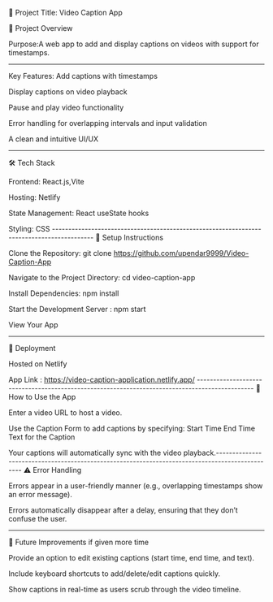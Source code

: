 📖 Project Title: Video Caption App

🚀 Project Overview

Purpose:A web app to add and display captions on videos with support for timestamps.

-----------------------------------------------------------------------------------------
Key Features:
Add captions with timestamps

Display captions on video playback

Pause and play video functionality

Error handling for overlapping intervals and input validation

A clean and intuitive UI/UX

----------------------------------------------------------------------------------------
🛠️ Tech Stack

Frontend: React.js,Vite

Hosting: Netlify

State Management: React useState hooks

Styling: CSS ------------------------------------------------------------------------------------------
🔧 Setup Instructions 

Clone the Repository: git clone https://github.com/upendar9999/Video-Caption-App

Navigate to the Project Directory: cd video-caption-app

Install Dependencies: npm install

Start the Development Server : npm start

View Your App

---------------------------------------------------------------------------------------------
📜 Deployment

Hosted on Netlify 

App Link : https://video-caption-application.netlify.app/ -----------------------------------------------------------------------------------------------
📝 How to Use the App

Enter a video URL to host a video.

Use the Caption Form to add captions by specifying:
Start Time
End Time
Text for the Caption

Your captions will automatically sync with the video playback.------------------------------------------------------------------------------------------------
⚠️ Error Handling

Errors appear in a user-friendly manner (e.g., overlapping timestamps show an error message).

Errors automatically disappear after a delay, ensuring that they don’t confuse the user.

-----------------------------------------------------------------------------------------------
🔮 Future Improvements if given more time

Provide an option to edit existing captions (start time, end time, and text).

Include keyboard shortcuts to add/delete/edit captions quickly.

Show captions in real-time as users scrub through the video timeline.
